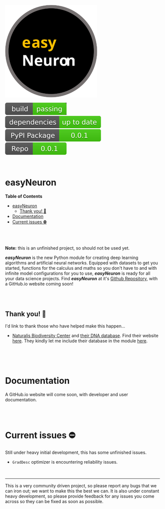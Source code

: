 <img src="Images/logo.svg" width="300rem"></img>

<p float="left">
  <img src="Images/build%20badge.svg"/>
  <img src="Images/dependency%20badge.svg"/> 
  <img src="Images/pypi%20badge.svg" href="https://pypi.org/project/easyNeuron/"/> 
  <img src="Images/repo%20badge.svg" href="https://github.com/Password-Classified/easyNeuron"/> 
</p>


<br/>

# easyNeuron

**Table of Contents**

- [easyNeuron](#easyneuron)
  - [Thank you! 🎉](#thank-you-)
- [Documentation](#documentation)
- [Current issues ⛔](#current-issues-)

<br/>
<br/>

**Note:** this is an unfinished project, so should not be used yet.
<br/>

***easyNeuron*** is the new Python module for creating deep learning algorithms and artificial
neural networks. Equipped with datasets to get you started, functions for the calculus and
maths so you don't have to and with infinite model configurations for you to use, ***easyNeuron*** is ready for all your data science projects. Find ***easyNeuron*** at it's [Github Repository](https://github.com/Password-Classified/easyNeuron), with a GitHub.io website coming soon!

<br/>
<br/>

## Thank you! 🎉
I'd link to thank those who have helped make this happen...

 + [Naturalis Biodiversity Center](https://github.com/naturalis) and [their DNA database](https://github.com/naturalis/Custom-databases-DNA-sequences). Find their website [here](https://www.naturalis.nl/). They kindly let me include their database in the module [here](https://github.com/naturalis/Custom-databases-DNA-sequences/issues/10).

<br/>
<br/>
<br/>

# Documentation

A GitHub.io website will come soon, with developer and user documentation.

<br/>
<br/>

# Current issues ⛔

Still under heavy initial development, this has some unfinished issues.

 + `GradDesc` optimizer is encountering reliability issues.


<br/>

-----------

This is a very community driven project, so please report any bugs that we can iron out;
we want to make this the best we can. It is also under constant heavy development, so
please provide feedback for any issues you come across so they can be fixed as soon as possible.